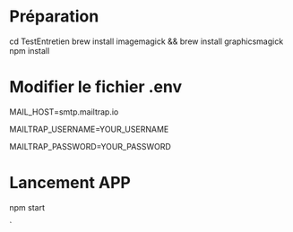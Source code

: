 # Préparation
cd TestEntretien
brew install imagemagick && brew install graphicsmagick<br>
npm install


# Modifier le fichier .env
MAIL_HOST=smtp.mailtrap.io

MAILTRAP_USERNAME=YOUR_USERNAME

MAILTRAP_PASSWORD=YOUR_PASSWORD


# Lancement APP
npm start


`
